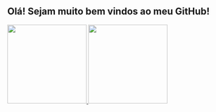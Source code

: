## Olá! Sejam muito bem vindos ao meu GitHub!



<div>
  <a href="https://beacons.ai/guilhermeoliveirad">
    <img height="180em" 
      src="https://github-readme-stats.vercel.app/api?username=guilhermeoliveirad&show_icons=true&bg_color=000000&title_color=0000FF&text_color=ffffff&icon_color=ffffff&cache_seconds=3600"/>
    <img height="180em" 
      src="https://github-readme-stats.vercel.app/api/top-langs/?username=guilhermeoliveirad&layout=compact&langs_count=6&bg_color=000000&title_color=0000FF&text_color=ffffff&icon_color=ffffff&cache_seconds=3600"/>
</div>
